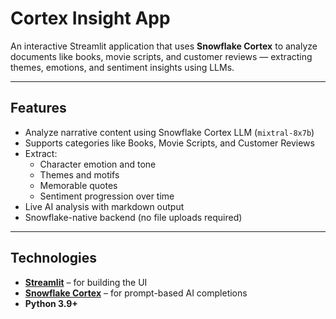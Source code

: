 # Cortex Insight App

An interactive Streamlit application that uses **Snowflake Cortex** to analyze documents like books, movie scripts, and customer reviews — extracting themes, emotions, and sentiment insights using LLMs.

---

## Features

- Analyze narrative content using Snowflake Cortex LLM (`mixtral-8x7b`)
- Supports categories like Books, Movie Scripts, and Customer Reviews
- Extract:
  - Character emotion and tone
  - Themes and motifs
  - Memorable quotes
  - Sentiment progression over time
- Live AI analysis with markdown output
- Snowflake-native backend (no file uploads required)

---

## Technologies

- **[Streamlit](https://streamlit.io/)** – for building the UI
- **[Snowflake Cortex](https://docs.snowflake.com/en/user-guide/cortex-overview)** – for prompt-based AI completions
- **Python 3.9+**


